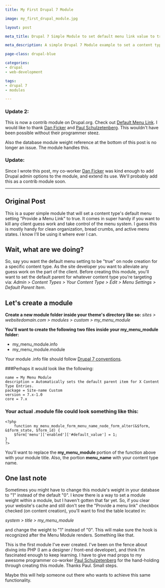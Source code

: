 ```yaml
---
title: My First Drupal 7 Module

image: my_first_drupal_module.jpg

layout: post

meta_title: Drupal 7 Simple Module to set default menu link value to true.

meta_description: A simple Drupal 7 Module example to set a content type default Menu Setting "Provide a Menu Link" to true.

page-class: drupal-blue

categories:
- drupal
- web-development

tags:
- drupal 7
- modules

---
```


### Update 2:
This is now a contrib module on Drupal.org. Check out <a href="http://drupal.org/project/default_menu_link" title="Default Menu Link">Default Menu Link</a>.
I would like to thank <a href="http://drupal.org/user/24167" title="dandaman on Drupal.org">Dan Ficker</a> and <a href="http://drupal.org/user/251739" title="Unitoch on Drupal.org">Paul Schulzetenberg</a>. This wouldn't have been possible without their programmer steez.

Also the database module weight reference at the bottom of this post is no longer an issue. The module handles this.

### Update:
Since I wrote this post, my co-worker <a href="http://www.da-man.com/blog" title="Dan Ficker">Dan Ficker</a> was kind enough to add Drupal admin options to the module, and extend its use. We'll probably add this as a contrib module soon.

-------

## Original Post
This is a super simple module that will set a content type's default menu setting "Provide a Menu Link" to true. It comes in super handy if you want to kill any client guess work and take control of the menu system. I guess this is mostly handy for clean organization, bread crumbs, and active menu states. I know I'll be using it where ever I can.

## Wait, what are we doing?
So, say you want the default menu setting to be "true" on node creation for a specific content type. As the site developer you want to alleviate any guess work on the part of the client. Before creating this module, you'll want to set the default parent for whatever content type you're targeting via:
*Admin > Content Types > Your Content Type > Edit > Menu Settings > Default Parent Item*.

## Let's create a module
**Create a new module folder inside your theme's directory like so:**
*sites > websitedomain.com > modules > custom > my_menu_module*

**You'll want to create the following two files inside your my_menu_module folder:**
<ul>
<li>my_menu_module.info</li>
<li>my_menu_module.module</li>
</ul>

Your module .info file should follow <a href="http://drupal.org/node/542202" title="Drupal 7 .info file conventions">Drupal 7 conventions</a>.

###Perhaps it would look like the following:

```
name = My Menu Module
description = Automatically sets the default parent item for X Content Type Entries.
package = Site-name Custom
version = 7.x-1.0
core = 7.x
```

### Your actual .module file could look something like this:

```
<?php
	function my_menu_module_form_menu_name_node_form_alter(&$form, &$form_state, $form_id) {
	$form['menu']['enabled']['#default_value'] = 1;
}
?>
```

You'll want to replace the **my_menu_module** portion of the function above with your module title. Also, the portion **menu_name** with your content type name.

## One last note
Sometimes you might have to change this module's weight in your database to "1" instead of the default "0". I know there is a way to set a module weight within a module, but I haven't gotten that far yet. So, if you clear your website's cache and still don't see the "Provide a menu link" checkbox checked (on content creation), you'll want to find the table located in:

*system > title > my_menu_module*

and change the weight to "1" instead of "0". This will make sure the hook is recognized after the Menu Module renders. Something like that.

This is the first module I've ever created. I've been on the fence about diving into PHP (I am a designer / front-end developer), and think I'm fascinated enough to keep learning. I have to give mad props to my awesome programmer co-worker <a href="http://twitter.com/#!/Unitoch" title="Unitoch on Twitter">Paul Schulzetenberg</a> for the hand-holding through creating this module. Thanks Paul. Small steps.

Maybe this will help someone out there who wants to achieve this same functionality.
